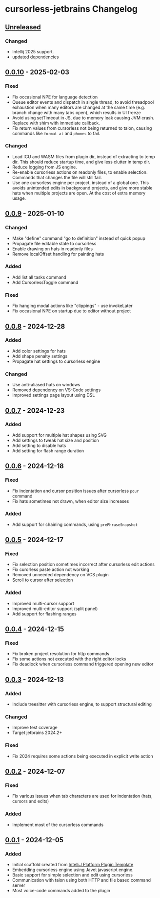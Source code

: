 # cursorless-jetbrains Changelog

## [Unreleased]

### Changed

- Intellij 2025 support.
- updated dependencies

## [0.0.10] - 2025-02-03

### Fixed

- Fix occasional NPE for language detection
- Queue editor events and dispatch in single thread, to avoid threadpool exhaustion when many editors
  are changed at the same time (e.g. branch change with many tabs open), which results in UI freeze
- Avoid using setTimeout in JS, due to memory leak causing JVM crash. Replace with shim with immediate callback.
- Fix return values from cursorless not being returned to talon, causing commands like `format at` and `phones` to fail.

### Changed

- Load ICU and WASM files from plugin dir, instead of extracting to temp dir.
  This should reduce startup time, and give less clutter in temp dir.
- Reduce logging from JS engine.
- Re-enable cursorless actions on readonly files, to enable selection.
  Commands that changes the file will still fail.
- Use one cursorless engine per project, instead of a global one. This avoids unintended edits in background
  projects, and give more stable hats when multiple projects are open. At the cost of extra memory usage.

## [0.0.9] - 2025-01-10

### Changed

- Make "define" command "go to definition" instead of quick popup
- Propagate file editable state to cursorless
- Enable drawing on hats in readonly files
- Remove localOffset handling for painting hats

### Added

- Add list all tasks command
- Add CursorlessToggle command

### Fixed

- Fix hanging modal actions like "clippings" - use invokeLater
- Fix occasional NPE on startup due to editor without project

## [0.0.8] - 2024-12-28

### Added

- Add color settings for hats
- Add shape penalty settings
- Propagate hat settings to cursorless engine

### Changed

- Use anti-aliased hats on windows
- Removed dependency on VS-Code settings
- Improved settings page layout using DSL

## [0.0.7] - 2024-12-23

### Added

- Add support for multiple hat shapes using SVG
- Add settings to tweak hat size and position
- Add setting to disable hats
- Add setting for flash range duration

## [0.0.6] - 2024-12-18

### Fixed

- Fix indentation and cursor position issues after cursorless `pour` command
- Fix hats sometimes not drawn, when editor size increases

### Added

- Add support for chaining commands, using `prePhraseSnapshot`

## [0.0.5] - 2024-12-17

### Fixed

- Fix selection position sometimes incorrect after cursorless edit actions
- Fix curorless paste action not working
- Removed unneeded dependency on VCS plugin
- Scroll to cursor after selection

### Added

- Improved multi-cursor support
- Improved multi-editor support (split panel)
- Add support for flashing ranges

## [0.0.4] - 2024-12-15

### Fixed

- Fix broken project resolution for http commands
- Fix some actions not executed with the right editor locks
- Fix deadlock when cursorless command triggered opening new editor

## [0.0.3] - 2024-12-13

### Added

- Include treesitter with cursorless engine, to support structural editing

### Changed

- Improve test coverage
- Target jetbrains 2024.2+

### Fixed

- Fix 2024 requires some actions being executed in explicit write action

## [0.0.2] - 2024-12-07

### Fixed

- Fix various issues when tab characters are used for indentation (hats, cursors and edits)

### Added

- Implement most of the cursorless commands

## [0.0.1] - 2024-12-05

### Added

- Initial scaffold created from [IntelliJ Platform Plugin Template](https://github.com/JetBrains/intellij-platform-plugin-template)
- Embedding cursorless engine using Javet javascript engine.
- Basic support for simple selection and edit using cursorless
- Communication with talon using both HTTP and file based command server
- Most voice-code commands added to the plugin

[Unreleased]: https://github.com/asoee/cursorless-jetbrains/compare/v0.0.10...HEAD
[0.0.10]: https://github.com/asoee/cursorless-jetbrains/compare/v0.0.9...v0.0.10
[0.0.9]: https://github.com/asoee/cursorless-jetbrains/compare/v0.0.8...v0.0.9
[0.0.8]: https://github.com/asoee/cursorless-jetbrains/compare/v0.0.7...v0.0.8
[0.0.7]: https://github.com/asoee/cursorless-jetbrains/compare/v0.0.6...v0.0.7
[0.0.6]: https://github.com/asoee/cursorless-jetbrains/compare/v0.0.5...v0.0.6
[0.0.5]: https://github.com/asoee/cursorless-jetbrains/compare/v0.0.4...v0.0.5
[0.0.4]: https://github.com/asoee/cursorless-jetbrains/compare/v0.0.3...v0.0.4
[0.0.3]: https://github.com/asoee/cursorless-jetbrains/compare/v0.0.2...v0.0.3
[0.0.2]: https://github.com/asoee/cursorless-jetbrains/compare/v0.0.1...v0.0.2
[0.0.1]: https://github.com/asoee/cursorless-jetbrains/commits/v0.0.1
